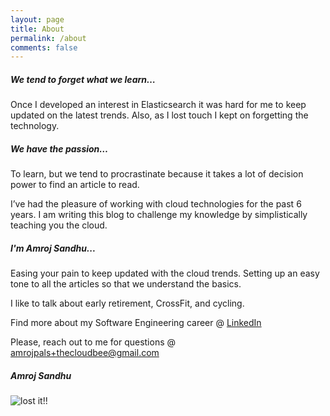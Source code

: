 ```yaml
---
layout: page
title: About
permalink: /about
comments: false
---
```

<!-- https://www.successfulblogging.com/about-shane/ -->
<div class="row justify-content-between">
<div class="col-md-8 pr-5">

<h5>We tend to forget what we learn…</h5>

<p>Once I developed an interest in Elasticsearch it was hard for me to keep updated on the latest trends. Also, as I lost touch I kept on forgetting the technology.</p> 

<h5>We have the passion…</h5>

<p>To learn, but we tend to procrastinate because it takes a lot of decision power to find an article to read.</p> 

<p>I’ve had the pleasure of working with cloud technologies for the past 6 years. I am writing this blog to challenge my knowledge by simplistically teaching you the cloud.</p>

<h5>I'm Amroj Sandhu...</h5>

<p>Easing your pain to keep updated with the cloud trends. Setting up an easy tone to all the articles so that we understand the basics.</p>

<p>I like to talk about early retirement, CrossFit, and cycling.</p>

<p>Find more about my Software Engineering career @ <a href="https://www.linkedin.com/in/amrojsandhu/">LinkedIn</a></p>

<p>Please, reach out to me for questions @ <a href="mailto:amrojpals+thecloudbee@gmail.com">amrojpals+thecloudbee@gmail.com</a></p>

</div>

<div class="col-md-4">

<div class="sticky-top sticky-top-80">
<h5>Amroj Sandhu</h5>

<p class="mb-5"><img class="shadow-lg" src="{{site.baseurl}}/assets/images/amroj.png" alt="lost it!!" /></p>

</div>

</div>
